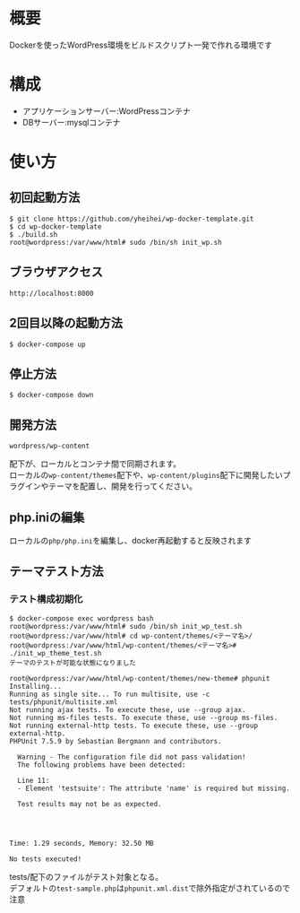 # 概要
Dockerを使ったWordPress環境をビルドスクリプト一発で作れる環境です
# 構成
* アプリケーションサーバー:WordPressコンテナ
* DBサーバー:mysqlコンテナ
# 使い方
## 初回起動方法
```
$ git clone https://github.com/yheihei/wp-docker-template.git
$ cd wp-docker-template
$ ./build.sh
root@wordpress:/var/www/html# sudo /bin/sh init_wp.sh
```
## ブラウザアクセス
```
http://localhost:8000
```
## 2回目以降の起動方法
```
$ docker-compose up
```
## 停止方法
```
$ docker-compose down
```
## 開発方法
```
wordpress/wp-content
```
配下が、ローカルとコンテナ間で同期されます。  
ローカルの`wp-content/themes`配下や、`wp-content/plugins`配下に開発したいプラグインやテーマを配置し、開発を行ってください。
## php.iniの編集
ローカルの`php/php.ini`を編集し、docker再起動すると反映されます
## テーマテスト方法
### テスト構成初期化
```
$ docker-compose exec wordpress bash
root@wordpress:/var/www/html# sudo /bin/sh init_wp_test.sh
root@wordpress:/var/www/html# cd wp-content/themes/<テーマ名>/
root@wordpress:/var/www/html/wp-content/themes/<テーマ名># ./init_wp_theme_test.sh
テーマのテストが可能な状態になりました

root@wordpress:/var/www/html/wp-content/themes/new-theme# phpunit 
Installing...
Running as single site... To run multisite, use -c tests/phpunit/multisite.xml
Not running ajax tests. To execute these, use --group ajax.
Not running ms-files tests. To execute these, use --group ms-files.
Not running external-http tests. To execute these, use --group external-http.
PHPUnit 7.5.9 by Sebastian Bergmann and contributors.

  Warning - The configuration file did not pass validation!
  The following problems have been detected:

  Line 11:
  - Element 'testsuite': The attribute 'name' is required but missing.

  Test results may not be as expected.




Time: 1.29 seconds, Memory: 32.50 MB

No tests executed!
```
tests/配下のファイルがテスト対象となる。  
デフォルトの`test-sample.php`は`phpunit.xml.dist`で除外指定がされているので注意
